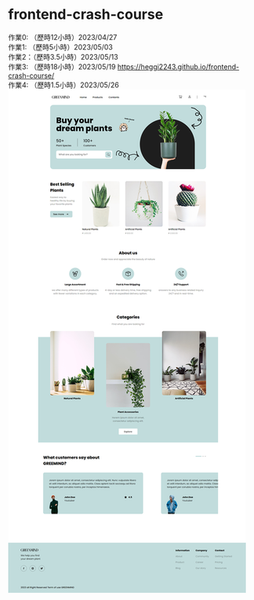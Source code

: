 # frontend-crash-course

作業0: （歷時12小時）2023/04/27  
作業1: （歷時5小時）2023/05/03  
作業2：（歷時3.5小時）2023/05/13  
作業3: （歷時18小時）2023/05/19 https://heggi2243.github.io/frontend-crash-course/  
作業4: （歷時1.5小時）2023/05/26  
![image](https://raw.githubusercontent.com/Heggi2243/frontend-crash-course/main/assignment%200/assignmen0-cover.png)
